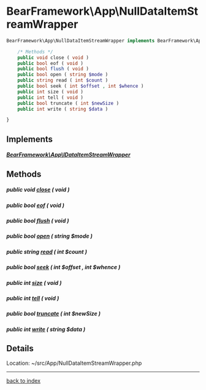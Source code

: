 # BearFramework\App\NullDataItemStreamWrapper

```php
BearFramework\App\NullDataItemStreamWrapper implements BearFramework\App\IDataItemStreamWrapper {

	/* Methods */
	public void close ( void )
	public bool eof ( void )
	public bool flush ( void )
	public bool open ( string $mode )
	public string read ( int $count )
	public bool seek ( int $offset , int $whence )
	public int size ( void )
	public int tell ( void )
	public bool truncate ( int $newSize )
	public int write ( string $data )

}
```

## Implements

##### [BearFramework\App\IDataItemStreamWrapper](bearframework.app.idataitemstreamwrapper.class.md)

## Methods

##### public void [close](bearframework.app.nulldataitemstreamwrapper.close.method.md) ( void )

##### public bool [eof](bearframework.app.nulldataitemstreamwrapper.eof.method.md) ( void )

##### public bool [flush](bearframework.app.nulldataitemstreamwrapper.flush.method.md) ( void )

##### public bool [open](bearframework.app.nulldataitemstreamwrapper.open.method.md) ( string $mode )

##### public string [read](bearframework.app.nulldataitemstreamwrapper.read.method.md) ( int $count )

##### public bool [seek](bearframework.app.nulldataitemstreamwrapper.seek.method.md) ( int $offset , int $whence )

##### public int [size](bearframework.app.nulldataitemstreamwrapper.size.method.md) ( void )

##### public int [tell](bearframework.app.nulldataitemstreamwrapper.tell.method.md) ( void )

##### public bool [truncate](bearframework.app.nulldataitemstreamwrapper.truncate.method.md) ( int $newSize )

##### public int [write](bearframework.app.nulldataitemstreamwrapper.write.method.md) ( string $data )

## Details

Location: ~/src/App/NullDataItemStreamWrapper.php

---

[back to index](index.md)

